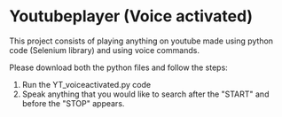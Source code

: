 # Youtubeplayer (Voice activated)

This project consists of playing anything on youtube made using python code (Selenium library) and using voice commands.

Please download both the python files and follow the steps:

1. Run the YT_voiceactivated.py code
2. Speak anything that you would like to search after the "START" and before the "STOP" appears. 
